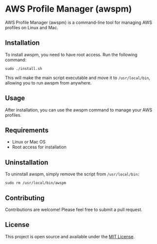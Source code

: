 # AWS Profile Manager (awspm)

AWS Profile Manager (awspm) is a command-line tool for managing AWS profiles on Linux and Mac.

## Installation

To install awspm, you need to have root access. Run the following command:

```
sudo ./install.sh
```

This will make the main script executable and move it to `/usr/local/bin`, allowing you to run awspm from anywhere.

## Usage
After installation, you can use the awspm command to manage your AWS profiles.

## Requirements
* Linux or Mac OS
* Root access for installation


## Uninstallation
To uninstall awspm, simply remove the script from `/usr/local/bin:`

```
sudo rm /usr/local/bin/awspm
```

## Contributing
Contributions are welcome! Please feel free to submit a pull request.

## License
This project is open source and available under the [MIT License](https://opensource.org/licenses/MIT).

